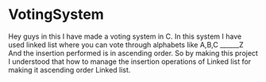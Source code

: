# VotingSystem
Hey guys in this I have made a voting system in C. In this system I have used linked list where you can vote through alphabets like A,B,C ______Z And the insertion performed is in ascending order. So by making this project I understood that how to manage the insertion operations of Linked list for making it ascending order Linked list.
